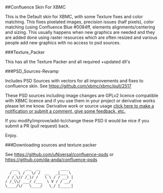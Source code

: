 ##Confluence Skin For XBMC

This is the Default skin for XBMC, with some Texture fixes and color matching.
This fixes pixelated images, precision issues (half pixels), color matching (using Confluence Blue #0084ff, elements alignments/centering and sizing.
This usually happens when new graphics are needed and they are added done using raster resources which are often resized and various people add new graphics with no access to psd sources.

###Texture_Packer

This has all the Texture Packer and all required +updated dll's

###PSD_Sources-Revamp

Includes PSD Sources with vectors for all improvements and fixes to confluence skin.
See https://github.com/xbmc/xbmc/pull/2517

These PSD sources including image changes are GPLv2 licence compatible with XBMC licence and if you use them in your project or derivative works please let me know.
Derivative work or source usage [click here to make a notification or submit a comment, give some feedback, etc.](https://github.com/uNiversaI/skin.confluence/issues "Title")

If you modify/improve/add-to/change these PSD it would be nice if you submit a PR (pull request) back.

Enjoy.

###Downloading sources and texture packer

See https://github.com/uNiversaI/confluence-psds or https://github.com/da-anda/confluence-psds

```
   ___   ___  __         ____  
  / _ \ / _ \/ /  __   _|___ \ 
 / /_\// /_)/ /   \ \ / / __) |
/ /_\\/ ___/ /___  \ V / / __/ 
\____/\/   \____/   \_/ |_____|

```
